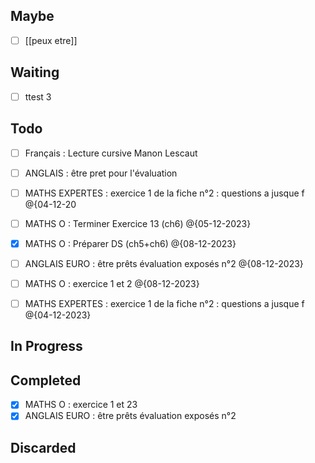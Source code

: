## Maybe

- [ ] [[peux etre]]


## Waiting

- [ ] ttest 3


## Todo
- [ ] Français : Lecture cursive Manon Lescaut
- [ ] ANGLAIS : être pret pour l'évaluation
- [ ] MATHS EXPERTES : exercice 1 de la fiche n°2 : questions a jusque f @{04-12-20






- [ ] MATHS O : Terminer Exercice 13 (ch6) @{05-12-2023} 

- [x] MATHS O : Préparer DS (ch5+ch6) @{08-12-2023}

- [ ] ANGLAIS EURO : être prêts évaluation exposés n°2 @{08-12-2023} 

- [ ] MATHS O : exercice 1 et 2  @{08-12-2023} 

- [ ] MATHS EXPERTES : exercice 1 de la fiche n°2 : questions a jusque f @{04-12-2023} 

## In Progress



## Completed
- [x] MATHS O : exercice 1 et 23
- [x] ANGLAIS EURO : être prêts évaluation exposés n°2

## Discarded
